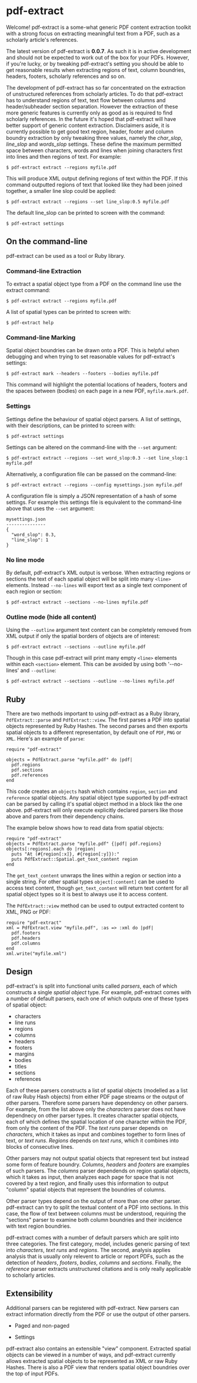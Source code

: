 # pdf-extract

Welcome! pdf-extract is a some-what generic PDF content extraction toolkit with a 
strong focus on extracting meaningful text from a PDF, such as a scholarly article's
references.

The latest version of pdf-extract is **0.0.7**. As such it is in active development
and should not be expected to work out of the box for your PDFs. However, if you're
lucky, or by tweaking pdf-extract's setting you should be able to get reasonable
results when extracting regions of text, column boundries, headers, footers,
scholarly references and so on.

The development of pdf-extract has so far concentrated on the extraction of unstructured
references from scholarly articles. To do that pdf-extract has to understand regions
of text, text flow between columns and header/subheader section separation. However the
extraction of these more generic features is currently only as good as is required to
find scholarly references. In the future it's hoped that pdf-extract will have better 
support of generic content extraction. Disclaimers aside, it is currently possible to 
get good text region, header, footer and column boundry extraction by only tweaking 
three values, namely the *char_slop*, *line_slop* and *words_slop* settings. These define
the maximum permitted space between characters, words and lines when joining characters
first into lines and then regions of text. For example:

    $ pdf-extract extract --regions myfile.pdf

This will produce XML output defining regions of text within the PDF. If this command
outputted regions of text that looked like they had been joined together, a smaller 
line slop could be applied:

    $ pdf-extract extract --regions --set line_slop:0.5 myfile.pdf

The default line_slop can be printed to screen with the command:

    $ pdf-extract settings

## On the command-line

pdf-extract can be used as a tool or Ruby library. 

### Command-line Extraction

To extract a spatial object type from a PDF on the command line use the extract 
command:

    $ pdf-extract extract --regions myfile.pdf

A list of spatial types can be printed to screen with:

    $ pdf-extract help

### Command-line Marking

Spatial object boundries can be drawn onto a PDF. This is helpful when debugging and
when trying to set reasonable values for pdf-extract's settings:

    $ pdf-extract mark --headers --footers --bodies myfile.pdf

This command will highlight the potential locations of headers, footers and the
spaces between (bodies) on each page in a new PDF, `myfile.mark.pdf`.

### Settings

Settings define the behaviour of spatial object parsers. A list of settings, with
their descriptions, can be printed to screen with:

    $ pdf-extract settings

Settings can be altered on the command-line with the `--set` argument:

    $ pdf-extract extract --regions --set word_slop:0.3 --set line_slop:1 myfile.pdf

Alternatively, a configuration file can be passed on the command-line:

    $ pdf-extract extract --regions --config mysettings.json myfile.pdf

A configuration file is simply a JSON representation of a hash of some settings. For
example this settings file is equivalent to the command-line above that uses the
`--set` argument:

    mysettings.json
    ---------------
    {
      "word_slop": 0.3,
      "line_slop": 1
    }

### No line mode

By default, pdf-extract's XML output is verbose. When extracting regions or sections
the text of each spatial object will be split into many `<line>` elements. Instead
`--no-lines` will export text as a single text component of each region or section:

    $ pdf-extract extract --sections --no-lines myfile.pdf

### Outline mode (hide all content)

Using the `--outline` argument text content can be completely removed from XML output 
if only the spatial borders of objects are of interest:

    $ pdf-extract extract --sections --outline myfile.pdf

Though in this case pdf-extract will print many empty `<line>` elements within each 
`<section>` element. This can be avoided by using both '--no-lines' and `--outline`:

    $ pdf-extract extract --sections --outline --no-lines myfile.pdf

## Ruby

There are two methods important to using pdf-extract as a Ruby library, 
`PdfExtract::parse` and `PdfExtract::view`. The first parses a PDF into spatial
objects represented by Ruby Hashes. The second parses and then exports spatial
objects to a different representation, by default one of `PDF`, `PNG` or `XML`.
Here's an example of `parse`:

    require "pdf-extract"

    objects = PdfExtract.parse "myfile.pdf" do |pdf|
      pdf.regions
      pdf.sections
      pdf.references
    end

This code creates an `objects` hash which contains `region`, `section` and `reference`
spatial objects. Any spatial object type supported by pdf-extract can be parsed
by calling it's spatial object method in a block like the one above. pdf-extract will
only execute explicitly declared parsers like those above and parers from their 
dependency chains.

The example below shows how to read data from spatial objects:

    require "pdf-extract"
    objects = PdfExtract.parse "myfile.pdf" {|pdf| pdf.regions}
    objects[:regions].each do |region|
      puts "At (#{region[:x]}, #{region[:y]}):"
      puts PdfExtract::Spatial.get_text_content region
    end

The `get_text_content` unwraps the lines within a region or section into a single
string. For other spatial types `object[:content]` can be used to access text
content, though `get_text_content` will return text content for all spatial object
types so it is best to always use it to access content.

The `PdfExtract::view` method can be used to output extracted content to XML, PNG
or PDF:

    require "pdf-extract"
    xml = PdfExtract.view "myfile.pdf", :as => :xml do |pdf|
      pdf.footers
      pdf.headers
      pdf.columns
    end
    xml.write("myfile.xml")

## Design

pdf-extract's is split into functional units called *parsers*, each of which 
constructs a single *spatial object* type. For example, pdf-extract comes with 
a number of default parsers, each one of which outputs one of these types of 
spatial object:

- characters
- line runs
- regions
- columns
- headers
- footers
- margins
- bodies
- titles
- sections
- references

Each of these parsers constructs a list of spatial objects (modelled as a list of
raw Ruby Hash objects) from either PDF page streams or the output of other
parsers. Therefore some parsers have dependency on other parsers. For example, from
the list above only the *characters* parser does not have dependnecy on other parser
types. It creates character spatial objects, each of which defines the spatial location 
of one character within the PDF, from only the content of the PDF. The *text runs*
parser depends on *characters*, which it takes as input and combines together to form
lines of text, or *text runs*. *Regions* depends on *text runs*, which it combines
into blocks of consecutive lines.

Other parsers may not output spatial objects that represent text but instead some
form of feature boundry. *Columns*, *headers* and *footers* are examples of such 
parsers. The *columns* parser dependends on region spatial objects, which it takes
as input, then analyzes each page for space that is not covered by a text region,
and finally uses this information to output "column" spatial objects that represent
the boundries of columns.

Other parser types depend on the output of more than one other parser. pdf-extract
can try to split the textual content of a PDF into sections. In this case, the flow
of text between columns must be understood, requiring the "sections" parser to
examine both column boundries and their incidence with text region boundries.

pdf-extract comes with a number of default parsers which are split into three
categories. The first category, model, includes generic parsing of text into
*characters*, *text runs* and *regions*. The second, analysis applies analysis that
is usually only relevent to article or report PDFs, such as the detection of *headers*,
*footers*, *bodies*, *columns* and *sections*. Finally, the *reference* parser extracts
unstructured citations and is only really applicable to scholarly articles. 

## Extensibility

Additional parsers can be registered with pdf-extract. New parsers can extract
information directly from the PDF or use the output of other parsers.

 - Paged and non-paged

 - Settings

pdf-extract also contains an extensible "view" component. Extracted spatial objects
can be viewed in a number of ways, and pdf-extract currently allows extracted
spatial objects to be represented as XML or raw Ruby Hashes. There is also a PDF
view that renders spatial object boundries over the top of input PDFs.

